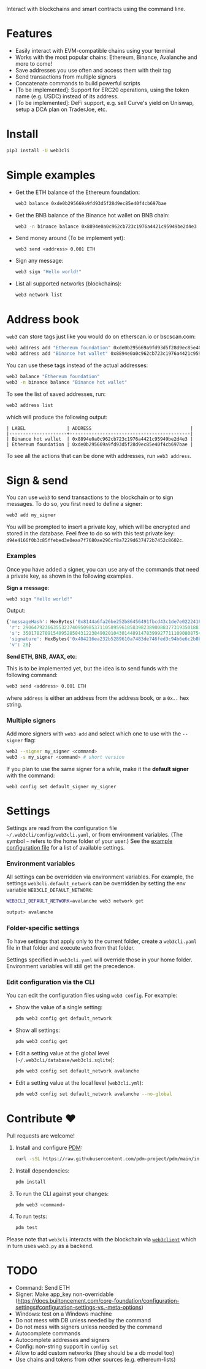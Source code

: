 Interact with blockchains and smart contracts using the command line.

# Features

- Easily interact with EVM-compatible chains using your terminal
- Works with the most popular chains: Ethereum, Binance, Avalanche and more to come!
- Save addresses you use often and access them with their tag
- Send transactions from multiple signers
- Concatenate commands to build powerful scripts
- [To be implemented]: Support for ERC20 operations, using the token name (e.g. USDC) instead of its address.
- [To be implemented]: DeFi support, e.g. sell Curve's yield on Uniswap, setup a DCA plan on TraderJoe, etc.


# Install

```bash
pip3 install -U web3cli
```

# Simple examples

- Get the ETH balance of the Ethereum foundation:
   ```bash
   web3 balance 0xde0b295669a9fd93d5f28d9ec85e40f4cb697bae
   ```

- Get the BNB balance of the Binance hot wallet on BNB chain:
   ```bash
   web3 -n binance balance 0x8894e0a0c962cb723c1976a4421c95949be2d4e3
   ```

- Send money around (To be implement yet):
   ```
   web3 send <address> 0.001 ETH
   ```

- Sign any message:
   ```bash
   web3 sign "Hello world!"
   ```

- List all supported networks (blockchains):
   ```bash
   web3 network list
   ```

# Address book

`web3` can store tags just like you would do on etherscan.io or bscscan.com:

```bash
web3 address add "Ethereum foundation" 0xde0b295669a9fd93d5f28d9ec85e40f4cb697bae
web3 address add "Binance hot wallet" 0x8894e0a0c962cb723c1976a4421c95949be2d4e3
```

You can use these tags instead of the actual addresses:

```bash
web3 balance "Ethereum foundation"
web3 -n binance balance "Binance hot wallet"
```

To see the list of saved addresses, run:

```bash
web3 address list
```

which will produce the following output:

```
| LABEL               | ADDRESS                                    |
|---------------------+--------------------------------------------|
| Binance hot wallet  | 0x8894e0a0c962cb723c1976a4421c95949be2d4e3 |
| Ethereum foundation | 0xde0b295669a9fd93d5f28d9ec85e40f4cb697bae |
```

To see all the actions that can be done with addresses, run `web3 address`.

# Sign & send

You can use `web3` to send transactions to the blockchain or to sign messages. To do so, you first need to define a signer:

```bash
web3 add my_signer
```

You will be prompted to insert a private key, which will be encrypted and stored in the database. Feel free to do so with this test private key: `d94e4166f0b3c85ffebed3e0eaa7f7680ae296cf8a7229d637472b7452c8602c`.

### Examples

Once you have added a signer, you can use any of the commands that need a private key, as shown in the following examples.

**Sign a message**:

```bash
web3 sign "Hello world!"
```

Output:

```python
{'messageHash': HexBytes('0x8144a6fa26be252b86456491fbcd43c1de7e022241845ffea1c3df066f7cfede'),
 'r': 29064792366355323740950985371105895961858398238980883773193501881276705228481,
 's': 35017827091540952858431223849020104301448914783999277111090808754042212439431,
 'signature': HexBytes('0x404216ea232b5289610a7483de746fed3c94b6e6c2b8bf62ce5286850ff346c14d6b63445107a9d9e342720e88e82a3ff794dd6bd255931b552dedf2e243d5871c'),
 'v': 28}
```

**Send ETH, BNB, AVAX, etc**:

This is to be implemented yet, but the idea is to send funds with the following command:

```bash
web3 send <address> 0.001 ETH
```

where `address` is either an address from the address book, or a `0x..` hex string.

### Multiple signers

Add more signers with `web3 add` and select which one to use with the `--signer` flag:

```bash
web3 --signer my_signer <command>
web3 -s my_signer <command> # short version
```

If you plan to use the same signer for a while, make it the **default signer** with the command:

```
web3 config set default_signer my_signer
```


# Settings

Settings are read from the configuration file `~/.web3cli/config/web3cli.yaml`, or from environment variables. (The symbol `~` refers to the home folder of your user.)
See the [example configuration file](./web3cli.example.yml) for a list of available settings.

### Environment variables

All settings can be overridden via environment variables.
For example, the settings `web3cli.default_network` can be overridden by setting the env variable `WEB3CLI_DEFAULT_NETWORK`:

```bash
WEB3CLI_DEFAULT_NETWORK=avalanche web3 network get

output> avalanche
```

### Folder-specific settings

To have settings that apply only to the current folder, create a `web3cli.yaml` file in that folder and execute `web3` from that folder.

Settings specified in `web3cli.yaml` will override those in your home folder. Environment variables will still get the precedence.

### Edit configuration via the CLI

You can edit the configuration files using `web3 config`. For example:

- Show the value of a single setting:
   ```bash
   pdm web3 config get default_network
   ```
- Show all settings:
   ```bash
   pdm web3 config get
   ```
- Edit a setting value at the global level (`~/.web3cli/database/web3cli.sqlite`):
   ```bash
   pdm web3 config set default_network avalanche
   ```
- Edit a setting value at the local level (`web3cli.yml`):
   ```bash
   pdm web3 config set default_network avalanche --no-global
   ```

# Contribute ❤️

Pull requests are welcome!

1. Install and configure [PDM](https://github.com/pdm-project/pdm/):
   ```bash
   curl -sSL https://raw.githubusercontent.com/pdm-project/pdm/main/install-pdm.py | python3 -
   ```
2. Install dependencies: 
   ```bash
   pdm install
   ```
3. To run the CLI against your changes: 
   ```bash
   pdm web3 <command>
   ```
4. To run tests:
   ```bash
   pdm test
   ```

Please note that `web3cli` interacts with the blockchain via [`web3client`](https://github.com/coccoinomane/web3client) which in turn uses `web3.py` as a backend.

# TODO
- Command: Send ETH
- Signer: Make app_key non-overridable (https://docs.builtoncement.com/core-foundation/configuration-settings#configuration-settings-vs.-meta-options)
- Windows: test on a Windows machine
- Do not mess with DB unless needed by the command
- Do not mess with signers unless needed by the command
- Autocomplete commands
- Autocomplete addresses and signers
- Config: non-string support in `config set`
- Allow to add custom networks (they should be a db model too)
- Use chains and tokens from other sources (e.g. ethereum-lists)